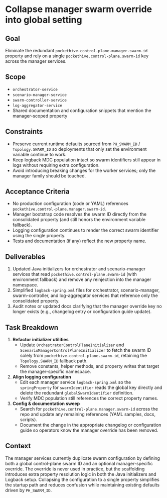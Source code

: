 # Collapse manager swarm override into global setting

## Goal
Eliminate the redundant `pockethive.control-plane.manager.swarm-id` property and rely on a single `pockethive.control-plane.swarm-id` key across the manager services.

## Scope
- `orchestrator-service`
- `scenario-manager-service`
- `swarm-controller-service`
- `log-aggregator-service`
- Shared documentation and configuration snippets that mention the manager-scoped property

## Constraints
- Preserve current runtime defaults sourced from `PH_SWARM_ID` / `Topology.SWARM_ID` so deployments that only set the environment variable continue to work.
- Keep logback MDC population intact so swarm identifiers still appear in logs without requiring extra configuration.
- Avoid introducing breaking changes for the worker services; only the manager family should be touched.

## Acceptance Criteria
- No production configuration (code or YAML) references `pockethive.control-plane.manager.swarm-id`.
- Manager bootstrap code resolves the swarm ID directly from the consolidated property (and still honors the environment variable fallback).
- Logging configuration continues to render the correct swarm identifier using the single property.
- Tests and documentation (if any) reflect the new property name.

## Deliverables
1. Updated Java initializers for orchestrator and scenario-manager services that read `pockethive.control-plane.swarm-id` (with environment fallback) and remove any reinjection into the manager namespace.
2. Simplified `logback-spring.xml` files for orchestrator, scenario-manager, swarm-controller, and log-aggregator services that reference only the consolidated property.
3. Audit notes or updated docs clarifying that the manager override key no longer exists (e.g., changelog entry or configuration guide update).

## Task Breakdown
1. **Refactor initializer utilities**
   - Update `OrchestratorControlPlaneInitializer` and `ScenarioManagerControlPlaneInitializer` to fetch the swarm ID solely from `pockethive.control-plane.swarm-id`, retaining the `Topology.SWARM_ID` fallback path.
   - Remove constants, helper methods, and property writes that target the manager-specific namespace.
2. **Align logging configuration**
   - Edit each manager service `logback-spring.xml` so the `springProperty` for `swarmIdentifier` reads the global key directly and delete the redundant `globalSwarmIdentifier` definition.
   - Verify MDC population still references the correct property names.
3. **Config & documentation sweep**
   - Search for `pockethive.control-plane.manager.swarm-id` across the repo and update any remaining references (YAML samples, docs, scripts).
   - Document the change in the appropriate changelog or configuration guide so operators know the manager override has been removed.

## Context
The manager services currently duplicate swarm configuration by defining both a global control-plane swarm ID and an optional manager-specific override. The override is never used in practice, but the scaffolding introduces extra property resolution logic in both the Java initializers and Logback setup. Collapsing the configuration to a single property simplifies the startup path and reduces confusion while maintaining existing defaults driven by `PH_SWARM_ID`.
